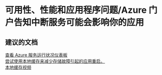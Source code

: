 <properties
    pageTitle="availability, performance, and application issues/azure portal notifies you that a service interruption may affect your app"
    description="可用性、性能和应用程序问题/Azure 门户告知中断服务可能会影响你的应用"
    service="microsoft.web"
    resource="sites"
    authors="aashu"
    displayOrder=""
    selfHelpType="generic"
    supportTopicIds="32440121"
    resourceTags=""
    productPesIds="14748"
    cloudEnvironments="public"
/>


# 可用性、性能和应用程序问题/Azure 门户告知中断服务可能会影响你的应用

## **建议的文档**
[查看 Azure 服务运行状况仪表板](https://azure.microsoft.com/status/)<br>
[尝试使用本地缓存来减少存储故障引起的应用重启。](https://azure.microsoft.com/documentation/articles/app-service-local-cache/#how-does-local-cache-change-the-behaviour-of-app-serviceplications-on-azure-app-service/)<br>
[本地缓存视频](https://channel9.msdn.com/Shows/Cloud+Cover/Episode-201-Azure-Web-App-Local-Cache-with-Cory-Fowler)



<!--HONumber=Jul16_HO4-->


